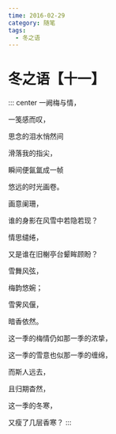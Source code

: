 ```yaml
---
time: 2016-02-29
category: 随笔
tags:
  - 冬之语
---
```


# 冬之语【十一】

::: center
一阙梅与情，

一笺感而叹，

思念的泪水悄然间

滑落我的指尖，

瞬间便氤氲成一帧

悠远的时光画卷。

画意阑珊，

谁的身影在风雪中若隐若现？

情思缱绻，

又是谁在旧榭亭台颦眸顾盼？

雪舞风弦，

梅韵悠婉；

雪霁风偃，

暗香依然。

这一季的梅情仍如那一季的浓挚，

这一季的雪意也似那一季的缠绵，

而斯人远去，

且归期杳然，

这一季的冬寒，

又瘦了几层香寒？
:::
